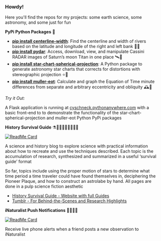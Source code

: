 ### Howdy!

Here you'll find the repos for my projects: some earth science, some astronomy, and some just for fun

**PyPi Python Packages** 🐍

- **[pip install centerline-width](https://pypi.org/project/centerline-width/)**: Find the centerline and width of rivers based on the latitude and longitude of the right and left bank 🌊🐍
- **[pip install pydar](https://pypi.org/project/pydar/)**: Access, download, view, and manipulate Cassini RADAR images of Saturn’s moon Titan in one place 🛰️🐍
- **[pip install star-chart-spherical-projection](https://pypi.org/project/star-chart-spherical-projection/)**: A Python package to generate astronomy star charts that corrects for distortions with stereographic projection ⭐🐍
- **[pip install muller-eot](https://pypi.org/project/muller-eot/)**: Calculate and graph the Equation of Time minute differences from separate and arbitrary eccentricity and obliquity 🕰️🐍

*Try it Out:*

A Flask application is running at [cyschneck.pythonanywhere.com](http://cyschneck.pythonanywhere.com/) with a basic front-end to to demonstrate the functionality of the star-chart-spherical-projection and muller-eot Python PyPi packages

**History Survival Guide** ⚗️👩🏽‍🚀🧮👨🏽‍🚀🔭

[![ReadMe Card](https://github-readme-stats.vercel.app/api/pin/?username=cyschneck&repo=History-Survival-Guide)](https://github.com/cyschneck/History-Survival-Guide)

A science and history blog to explore science with practical information about how to recreate and use the techniques described. Each topic is the accumulation of research, synthesized and summarized in a useful ‘survival guide’ format

So far, topics include using the proper motion of stars to determine what time period a time traveler could have found themselves in, deciphering the Pioneer Plaque, and how to construct an astrolabe by hand. All pages are done in a pulp science fiction aesthetic

- [History Survival Guide - Website with full Guides](https://historysurvivalguide.com/)
- [Tumblr - For Behind-the-Scenes and Research Highlights](https://historysurvivalguide.tumblr.com)

**iNaturalist Push Notifications** 🐛🌿🐌🍄

[![ReadMe Card](https://github-readme-stats.vercel.app/api/pin/?username=unaschneck&repo=intaturalist-push-notifications)](https://github.com/unaschneck/intaturalist-push-notifications)

Receive live phone alerts when a friend posts a new observation to iNaturalist

